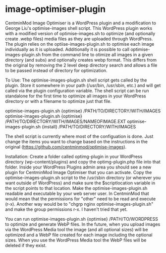 # image-optimiser-plugin
CentminMod Image Optimiser is a WordPress plugin and a modification to George Liu's optimise-images shell script.  This WordPress plugin works with a modified version of optimise-images.sh to optimize (and optionally create .webp files)  media files as they are uploaded through WordPress.  The plugin relies on the optiise-images-plugin.sh to optimise each image individually as it is uploaded.  Additionally it is possible to call optimise-images-plugin.sh from the command line to otimize all images in a given directory (and subs) and optionally creates webp format.  This differs from the original by removing the 2 level deep directory search and allows a file to be passed instead of directory for optimization.

To Use:
The optimise-images-plugin.sh shell script gets called by the plugin.  Store it somewhere in your path (/usr/bin, /usr/sbin, etc.) and will get called via the plugin configuration variable.
The shell script can be run standalone for the first time to optimize all images in your WordPress directory or with a filename to optimize just that file.

optimise-images-plugin.sh {optimise} /PATH/TO/DIRECTORY/WITH/IMAGES
optimise-images-plugin.sh {optimise} /PATH/TO/DIRECTORY/WITH/IMAGES/NAMEOFIMAGE.EXT
optimise-images-plugin.sh {install} /PATH/TO/DIRECTORY/WITH/IMAGES

The shell script is currently where most of the configuation is done.  Just change the items you want to change based on the instructions in the original (https://github.com/centminmod/optimise-images).

Installation:
Create a folder called optimg-plugin in your WordPress directory (wp-content/plugins) and copy the optimg-plugin.php file into that folder.  Inside your WordPress Plugins admin area you should see a new plugin for CentminMod Image Optimiser that you can activate.  Copy the optimise-images-plugin.sh script to the /usr/sbin directory (or wherever you want outside of WordPress) and make sure the $scriptlocation variable in the script points to that location.  Make the optimise-images-plugin.sh readable and executable by your web server user.  In CentminMod that would mean that the permissions for "other" need to be read and execute (r-x).  Another way would be to "chgrp nginx optimise-images-plugin.sh" and make the group permissions r-x.  I haven't tried that yet.

You can run optimise-images-plugin.sh {optimise} /PATH/TO/WORDPRESS to optimize and generate WebP files.  In the future, when you upload images via the WordPress Media tool the image (and all optional sizes) will be optimized and a WebP file created for each image including the optional sizes.  When you use the WordPress Media tool the WebP files will be deleted if they exist. 
